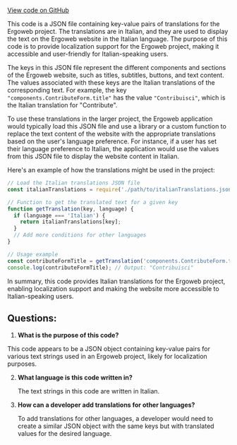 [View code on GitHub](https://github.com/ergoplatform/ergoweb/content/locales/it.json)

This code is a JSON file containing key-value pairs of translations for the Ergoweb project. The translations are in Italian, and they are used to display the text on the Ergoweb website in the Italian language. The purpose of this code is to provide localization support for the Ergoweb project, making it accessible and user-friendly for Italian-speaking users.

The keys in this JSON file represent the different components and sections of the Ergoweb website, such as titles, subtitles, buttons, and text content. The values associated with these keys are the Italian translations of the corresponding text. For example, the key `"components.ContributeForm.title"` has the value `"Contribuisci"`, which is the Italian translation for "Contribute".

To use these translations in the larger project, the Ergoweb application would typically load this JSON file and use a library or a custom function to replace the text content of the website with the appropriate translations based on the user's language preference. For instance, if a user has set their language preference to Italian, the application would use the values from this JSON file to display the website content in Italian.

Here's an example of how the translations might be used in the project:

```javascript
// Load the Italian translations JSON file
const italianTranslations = require('./path/to/italianTranslations.json');

// Function to get the translated text for a given key
function getTranslation(key, language) {
  if (language === 'Italian') {
    return italianTranslations[key];
  }
  // Add more conditions for other languages
}

// Usage example
const contributeFormTitle = getTranslation('components.ContributeForm.title', 'Italian');
console.log(contributeFormTitle); // Output: "Contribuisci"
```

In summary, this code provides Italian translations for the Ergoweb project, enabling localization support and making the website more accessible to Italian-speaking users.
## Questions: 
 1. **What is the purpose of this code?**

   This code appears to be a JSON object containing key-value pairs for various text strings used in an Ergoweb project, likely for localization purposes.

2. **What language is this code written in?**

   The text strings in this code are written in Italian.

3. **How can a developer add translations for other languages?**

   To add translations for other languages, a developer would need to create a similar JSON object with the same keys but with translated values for the desired language.